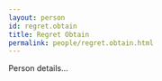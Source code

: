 ```yaml
---
layout: person
id: regret.obtain
title: Regret Obtain
permalink: people/regret.obtain.html
---
```


Person details...
